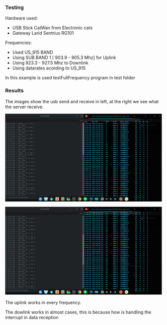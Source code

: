 ### Testing

Hardware used:
 - USB Stick CatWan from Electronic cats
 - Gateway Larid Sentrius RG101

Frequencies:
 - Used US_915  BAND
 - Using SUB BAND 1 [ 903.9 - 905.3 Mhz] for Uplink
 - Using 923.3 - 927.5 Mhz to Downlink
 - Using datarates acording to US_915

In this example is used testFullFrequency program in test folder

### Results

The images show the usb send and receive in left, at the right we see what the server receive.

![TST01](img/01.png?raw=true)

![TST02](img/02.png?raw=true)

The uplink works in every frequency.

The dowlink works in almost cases, this is because how is handling the interrupt in data reception